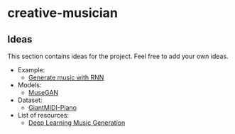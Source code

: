 # creative-musician

## Ideas

This section contains ideas for the project. Feel free to add your own ideas.

- Example:
  - [Generate music with RNN](https://www.tensorflow.org/tutorials/audio/music_generation)
- Models:
  - [MuseGAN](https://github.com/salu133445/musegan)
- Dataset:
  - [GiantMIDI-Piano](https://github.com/bytedance/GiantMIDI-Piano)
- List of resources:
  - [Deep Learning Music Generation](https://github.com/carlosholivan/DeepLearningMusicGeneration)